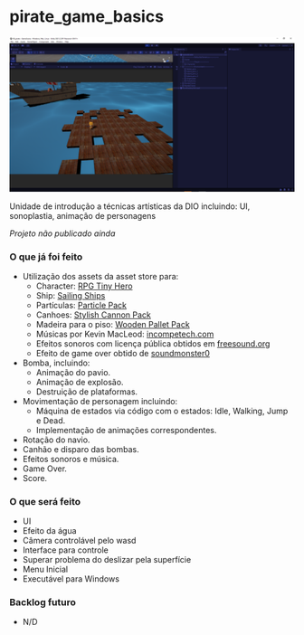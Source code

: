# pirate_game_basics
![Ponto atual](Prints/Printa04_2024-02-21_214958.png)

Unidade de introdução a técnicas artísticas da DIO incluindo: UI, sonoplastia, animação de personagens

*Projeto não publicado ainda*

### O que já foi feito
* Utilização dos assets da asset store para:
  * Character: [RPG Tiny Hero](https://assetstore.unity.com/packages/3d/characters/humanoids/rpg-tiny-hero-duo-pbr-polyart-225148)
  * Ship: [Sailing Ships](https://assetstore.unity.com/packages/3d/vehicles/sea/sailing-ships-14th-15th-century-198426)
  * Partículas: [Particle Pack](https://opengameart.org/content/particle-pack-80-sprites)
  * Canhoes: [Stylish Cannon Pack](https://assetstore.unity.com/packages/3d/props/weapons/stylish-cannon-pack-174145)
  * Madeira para o piso: [Wooden Pallet Pack](https://assetstore.unity.com/packages/3d/props/industrial/wooden-pallet-pack-657)
  * Músicas por Kevin MacLeod: [incompetech.com](https://www.incompetech.com)
  * Efeitos sonoros com licença pública obtidos em [freesound.org](https://freesound.org)
  * Efeito de game over obtido de [soundmonster0](https://freesound.org/people/soundmonster0/sounds/533925/)
* Bomba, incluindo:
  * Animação do pavio.
  * Animação de explosão.
  * Destruição de plataformas.
* Movimentação de personagem incluindo:
  * Máquina de estados via código com o estados: Idle, Walking, Jump e Dead.
  * Implementação de animações correspondentes.
* Rotação do navio.
* Canhão e disparo das bombas.
* Efeitos sonoros e música.
* Game Over.
* Score.

### O que será feito
* UI
* Efeito da água
* Câmera controlável pelo wasd
* Interface para controle
* Superar problema do deslizar pela superfície
* Menu Inicial
* Executável para Windows

### Backlog futuro
* N/D